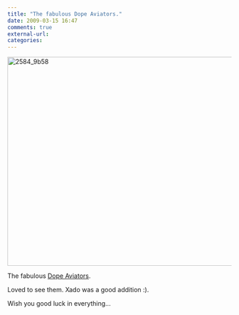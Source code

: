 ```yaml
---
title: "The fabulous Dope Aviators."
date: 2009-03-15 16:47
comments: true
external-url:
categories:
---
```

[<img src="http://8.asset.soup.io/asset/0264/2584_9b58.jpeg" width="700" height="469" alt="2584_9b58" />][1]

The fabulous [Dope Aviators][2].  
  
Loved to see them. Xado was a good addition :).  
  
Wish you good luck in everything...

  [1]: http://www.flickr.com/photos/36428544@N08/3354909392/in/set-72157615195865985/
  [2]: http://www.11fingersrecords.com/?id=5
